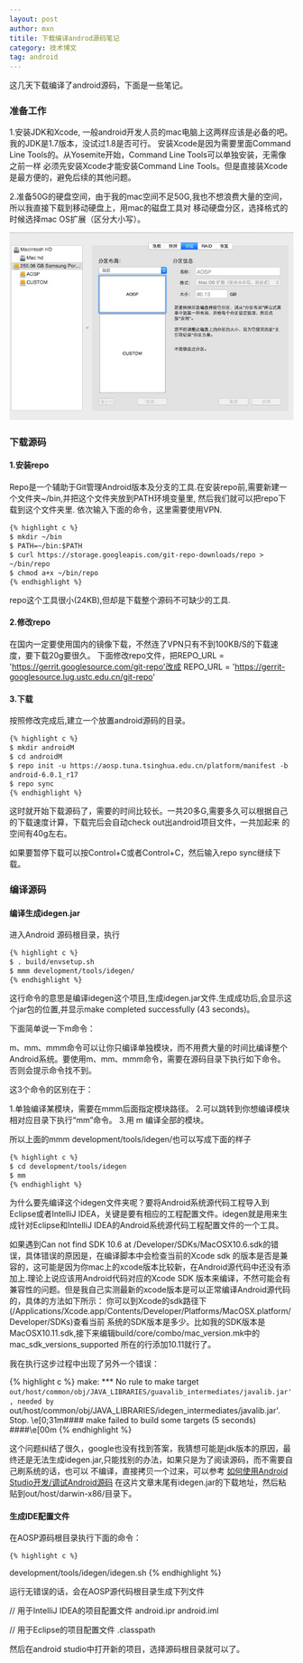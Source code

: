```yaml
---
layout: post
author: mxn
titile: 下载编译androd源码笔记
category: 技术博文
tag: android
---
```


这几天下载编译了android源码，下面是一些笔记。

### 准备工作

1.安装JDK和Xcode, 一般android开发人员的mac电脑上这两样应该是必备的吧。我的JDK是1.7版本，没试过1.8是否可行。
安装Xcode是因为需要里面Command Line Tools的。从Yosemite开始，Command Line Tools可以单独安装，无需像之前一样
必须先安装Xcode才能安装Command Line Tools。但是直接装Xcode是最方便的，避免后续的其他问题。

2.准备50G的硬盘空间，由于我的mac空间不足50G,我也不想浪费大量的空间，所以我直接下载到移动硬盘上，用mac的磁盘工具对
移动硬盘分区，选择格式的时候选择mac OS扩展（区分大小写）。

![](https://raw.githubusercontent.com/mxn21/mxn21.github.io/master/public/img/img188.png)

<!-- more --> 

### 下载源码

#### 1.安装repo

Repo是一个辅助于Git管理Android版本及分支的工具.在安装repo前,需要新建一个文件夹~/bin,并把这个文件夹放到PATH环境变量里,
然后我们就可以把repo下载到这个文件夹里.
依次输入下面的命令，这里需要使用VPN.

    {% highlight c %} 
    $ mkdir ~/bin
    $ PATH=~/bin:$PATH
    $ curl https://storage.googleapis.com/git-repo-downloads/repo > ~/bin/repo
    $ chmod a+x ~/bin/repo
    {% endhighlight %}
    
repo这个工具很小(24KB),但却是下载整个源码不可缺少的工具.

#### 2.修改repo

在国内一定要使用国内的镜像下载，不然连了VPN只有不到100KB/S的下载速度，要下载20g要很久。
下面修改repo文件，把REPO_URL = 'https://gerrit.googlesource.com/git-repo'改成
REPO_URL = 'https://gerrit-googlesource.lug.ustc.edu.cn/git-repo'

#### 3.下载

按照修改完成后,建立一个放置android源码的目录。

    {% highlight c %} 
    $ mkdir androidM
    $ cd androidM
    $ repo init -u https://aosp.tuna.tsinghua.edu.cn/platform/manifest -b android-6.0.1_r17
    $ repo sync
    {% endhighlight %}
    
这时就开始下载源码了，需要的时间比较长。一共20多G,需要多久可以根据自己的下载速度计算，下载完后会自动check out出android项目文件，一共加起来
的空间有40g左右。

如果要暂停下载可以按Control+C或者Control+C，然后输入repo sync继续下载。

### 编译源码

#### 编译生成idegen.jar

进入Android 源码根目录，执行

    {% highlight c %} 
    $ . build/envsetup.sh  
    $ mmm development/tools/idegen/
    {% endhighlight %}
    
这行命令的意思是编译idegen这个项目,生成idegen.jar文件.生成成功后,会显示这个jar包的位置,并显示make completed successfully (43 seconds)。

下面简单说一下m命令：

m、mm、mmm命令可以让你只编译单独模块，而不用费大量的时间比编译整个Android系统。要使用m、mm、mmm命令，需要在源码目录下执行如下命令。
否则会提示命令找不到。

这3个命令的区别在于：

1.单独编译某模块，需要在mmm后面指定模块路径。
2.可以跳转到你想编译模块相对应目录下执行“mm”命令。
3.用 m 编译全部的模块。

所以上面的mmm development/tools/idegen/也可以写成下面的样子

    {% highlight c %} 
    $ cd development/tools/idegen
    $ mm
    {% endhighlight %}
    
为什么要先编译这个idegen文件夹呢？要将Android系统源代码工程导入到Eclipse或者IntelliJ 
IDEA，关键是要有相应的工程配置文件。idegen就是用来生成针对Eclipse和IntelliJ IDEA的Android系统源代码工程配置文件的一个工具。

如果遇到Can not find SDK 10.6 at /Developer/SDKs/MacOSX10.6.sdk的错误，具体错误的原因是，在编译脚本中会检查当前的Xcode sdk
的版本是否是兼容的，这可能是因为你mac上的xcode版本比较新，在Android源代码中还没有添加上.理论上说应该用Android代码对应的Xcode SDK
版本来编译，不然可能会有兼容性的问题。但是我自己实测最新的xcode版本是可以正常编译Android源代码的，具体的方法如下所示：
你可以到Xcode的sdk路径下(/Applications/Xcode.app/Contents/Developer/Platforms/MacOSX.platform/Developer/SDKs)查看当前
系统的SDK版本是多少。比如我的SDK版本是MacOSX10.11.sdk,接下来编辑build/core/combo/mac_version.mk中的mac_sdk_versions_supported
所在的行添加10.11就行了。

我在执行这步过程中出现了另外一个错误：

 {% highlight c %} 
make: *** No rule to make target `out/host/common/obj/JAVA_LIBRARIES/guavalib_intermediates/javalib.jar',
needed by `out/host/common/obj/JAVA_LIBRARIES/idegen_intermediates/javalib.jar'.  Stop.
\e[0;31m#### make failed to build some targets (5 seconds) ####\e[00m
 {% endhighlight %}

这个问题纠结了很久，google也没有找到答案，我猜想可能是jdk版本的原因，最终还是无法生成idegen.jar,只能找别的办法，如果只是为了阅读源码，而不需要自己刷系统的话，也可以
不编译，直接拷贝一个过来，可以参考 [如何使用Android Studio开发/调试Android源码](http://www.cnblogs.com/Lefter/p/4176991.html) 
在这片文章末尾有idegen.jar的下载地址，然后粘贴到out/host/darwin-x86/目录下。

#### 生成IDE配置文件

在AOSP源码根目录执行下面的命令：

    {% highlight c %} 
development/tools/idegen/idegen.sh
    {% endhighlight %}
    
运行无错误的话，会在AOSP源代码根目录生成下列文件

// 用于IntelliJ IDEA的项目配置文件
android.ipr
android.iml

// 用于Eclipse的项目配置文件
.classpath

然后在android studio中打开新的项目，选择源码根目录就可以了。

